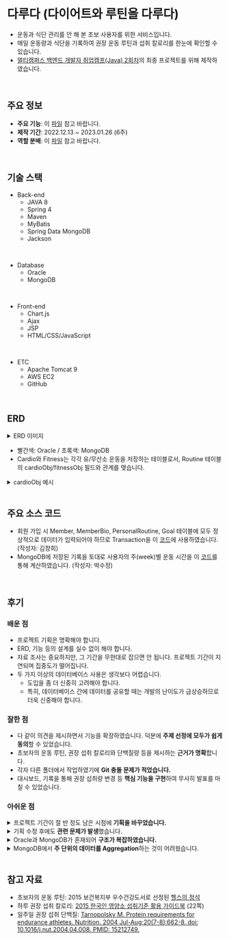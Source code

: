 # 다루다 (다이어트와 루틴을 다루다)
* 운동과 식단 관리를 안 해 본 초보 사용자를 위한 서비스입니다. 
* 매일 운동량과 식단을 기록하여 권장 운동 루틴과 섭취 칼로리를 한눈에 확인할 수 있습니다.    
* [멀티캠퍼스 백엔드 개발자 취업캠프(Java) 2회차](https://event.multicampus.com/backend)의 최종 프로젝트를 위해 제작하였습니다. 

<br/>

## 주요 정보
* <b>주요 기능</b>: 이 [파일](./readme/core_function.pdf) 참고 바랍니다.
* <b>제작 기간</b>: 2022.12.13 ~ 2023.01.26 (6주)
* <b>역할 분배</b>: 이 [파일](./readme/role.png) 참고 바랍니다.

<br/>

## 기술 스택 
* Back-end
   * JAVA 8
   * Spring 4
   * Maven
   * MyBatis
   * Spring Data MongoDB
   * Jackson

<br/>

* Database
   * Oracle
   * MongoDB 

<br/>

* Front-end
   * Chart.js
   * Ajax
   * JSP
   * HTML/CSS/JavaScript

<br/>

* ETC
   * Apache Tomcat 9
   * AWS EC2
   * GitHub

<br/>

## ERD 
<details>
<summary>ERD 이미지</summary>
<img src = "./readme/erd.png">
</details>

* 빨간색: Oracle / 초록색: MongoDB 
* Cardio와 Fitness는 각각 유/무산소 운동을 저장하는 테이블로서, Routine 테이블의 cardioObj/fitnessObj 필드와 관계를 맺습니다.
<details>
<summary>cardioObj 예시</summary>
<img src = "./readme/cardio_obj.PNG">
</details>

<br/>

## 주요 소스 코드
* 회원 가입 시 Member, MemberBio, PersonalRoutine, Goal 테이블에 모두 정상적으로 데이터가 입력되어야 하므로 Transaction을 이 [코드](https://github.com/flyc4/drd/blob/34eab38c68c0bf0e3061cc0413efb39769085150/drd/src/main/java/com/multi/drd/member/MemberServiceImpl.java#L35)에 사용하였습니다. (작성자: 김창희)
* MongoDB에 저장된 기록을 토대로 사용자의 주(week)별 운동 시간을 이 [코드](https://github.com/flyc4/drd/blob/34eab38c68c0bf0e3061cc0413efb39769085150/drd/src/main/java/com/multi/drd/dashboard/DashboardDAOImpl.java#L118)를 통해 계산하였습니다. (작성자: 박수정)

<br/>

## 후기

### 배운 점

- 프로젝트 기획은 명확해야 합니다.
- ERD, 기능 등의 설계를 실수 없이 해야 합니다.
- 자료 조사는 중요하지만, 그 기간을 무한대로 잡으면 안 됩니다. 프로젝트 기간이 지연되며 집중도가 떨어집니다.
- 두 가지 이상의 데이터베이스 사용은 생각보다 어렵습니다.
    - 도입을 좀 더 신중히 고려해야 합니다.
    - 특히, 데이터베이스 간에 데이터를 공유할 때는 개발의 난이도가 급상승하므로 더욱 신중해야 합니다.

### 잘한 점

- 다 같이 의견을 제시하면서 기능을 확장하였습니다. 덕분에 **주제 선정에 모두가 쉽게 동의**할 수 있었습니다.
- 초보자의 운동 루틴, 권장 섭취 칼로리와 단백질량 등을 제시하는 **근거가 명확**합니다.
- 각자 다른 폴더에서 작업하였기에 **Git 충돌 문제가 적었습니다.**
- 대시보드, 기록을 통해 권장 섭취량 변경 등 **핵심 기능을 구현**하여 무사히 발표를 마칠 수 있었습니다.

### 아쉬운 점
<details>
  <summary>프로젝트 기간이 절 반 정도 남은 시점에 <b>기획을 바꾸었습니다.</b></summary>
  <br>
  <ul>
    <li>변경 전:  BMI, 운동 목적, 운동 부위 별 맞춤 루틴 추천</li>
    <li>변경 후: 초보자를 대상으로 한 <b>기본 운동 루틴 추천</b></li>
    <li>변경 일자: 1/9 (프로젝트 종료일: 1/26)</li>
    <li>
      변경 사유
      <ul>
        <li>모든 팀원이 루틴 및 식단 추천 관련 자료를 찾기 위해 <b>일주일(전체 프로젝트의 1/6)을 투자</b>했지만, 루틴 및 식단에 관한 <b>자료가 부족</b>하였습니다.</li>
        <li>멘토링 때 서비스 성격이 모호하다는 피드백을 받았습니다.</li>
      </ul>
    </li>
  </ul>
  <br>
</details>

<details>
  <summary>기획 수정 후에도 <b>관련 문제가 발생</b>했습니다.</summary>
  <br>
  <ul>
    <li>기능, 화면, ERD 등을 <b>급하게 재설계하느라 많은 실수가 발생</b>했습니다.</li>
    <li>
      <b>단기간에 수행하기에는 서비스가 복잡</b>하였습니다.
      <ul>
        <li>사용자는 회원 가입 시 루틴이 자동 할당 및 갱신됩니다.</li>
        <li>기록할 때는 할당 받은 루틴에 관계 없이 본인이 수행한 운동을 기록할 수 있습니다.</li>
        <li>즉, 할당된 루틴의 생성과 갱신, 일 별 운동 기록을 별도로 관리해야 합니다.</li>
      </ul>
    </li>
  </ul>
  <br>
</details>

<details>
  <summary>Oracle과 MongoDB가 혼재되어 <b>구조가 복잡하였습니다.</b></summary>
  <br>
    <details>
      <summary>ERD</summary>
      <img src = "./readme/erd.png">
    </details>
  <ul>
    <li>여러 유/무산소 운동을 저장하는 <b>사용자별 루틴 (PersonalRoutine): Oracle</b></li>
    <li>일 별 <b>운동 기록 저장 (Record): MongoDB</b></li>
    <li>두 테이블에 데이터를 일관된 형태로 저장하기 위해 <b>JSON을 활용</b>하였습니다.</li>
    <li>Oracle에는 JSON을 저장할 수 없기에 문자열로 변환한 후 저장하였습니다. 문자열 내 운동 추가, 변경, 삭제하는 과정이 어려웠습니다.</li>
    <li>부트 캠프 동안 배웠던 Oracle과 MongoDB를 동시에 사용하고 싶어서 위와 같은 설계를 하였습니다.</li>
  </ul>
  <br>
</details>
        
<details>
  <summary>MongoDB에서 <b>주 단위의 데이터를 Aggregation</b>하는 것이 어려웠습니다.</summary>
  <br>
  <ul>
    <li>Record Document에서 1주일 단위의 데이터를 Aggregation 한 후 주간 기록을 바탕으로 통계를 작성해야 했습니다.</li>
    <li>담당 팀원은 프로젝트 대부분의 시간을 이 작업에 할애하였습니다.</li>
  </ul>
</details>

<br>

## 참고 자료
* 초보자의 운동 루틴: 2015 보건복지부 우수건강도서로 선정된 [헬스의 정석](http://www.hanmunhwa.com/?p=4811)
* 하루 권장 섭취 칼로리: [2015 한국인 영양소 섭취기준 활용 가이드북](https://www.dietitian.or.kr/assets/ver2/bogun_online_2016/html/main_popup/2015%ED%95%9C%EA%B5%AD%EC%9D%B8%EC%98%81%EC%96%91%EC%86%8C.pdf) (22쪽)
* 일주일 권장 섭취 단백질: [Tarnopolsky M. Protein requirements for endurance athletes. Nutrition. 2004 Jul-Aug;20(7-8):662-8. doi: 10.1016/j.nut.2004.04.008. PMID: 15212749.](https://pubmed.ncbi.nlm.nih.gov/15212749/)
